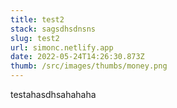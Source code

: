 ```yaml
---
title: test2
stack: sagsdhsdnsns
slug: test2
url: simonc.netlify.app
date: 2022-05-24T14:26:30.873Z
thumb: /src/images/thumbs/money.png
---
```

testahasdhsahahaha